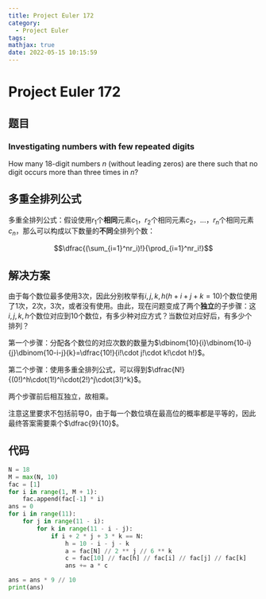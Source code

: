 ```yaml
---
title: Project Euler 172
category:
  - Project Euler
tags:
mathjax: true
date: 2022-05-15 10:15:59
---
```


<escape><!-- more --></escape>

# Project Euler 172

## 题目

### Investigating numbers with few repeated digits

How many $18$-digit numbers $n$ (without leading zeros) are there such that no digit occurs more than three times in $n$?

## 多重全排列公式

多重全排列公式：假设使用$r_1$个**相同**元素$c_1$，$r_2$个相同元素$c_2$，$\dots$，$r_n$个相同元素$c_n$，那么可以构成以下数量的**不同**全排列个数：

$$\dfrac{(\sum_{i=1}^nr_i)!}{\prod_{i=1}^nr_i!}$$

## 解决方案

由于每个数位最多使用$3$次，因此分别枚举有$i,j,k,h(h+i+j+k=10)$个数位使用了$1$次，$2$次，$3$次，或者没有使用。由此，现在问题变成了两个**独立**的子步骤：这$i,j,k,h$个数位对应到$10$个数位，有多少种对应方式？当数位对应好后，有多少个排列？

第一个步骤：分配各个数位的对应次数的数量为$\dbinom{10}{i}\dbinom{10-i}{j}\dbinom{10-i-j}{k}=\dfrac{10!}{i!\cdot j!\cdot k!\cdot h!}$。

第二个步骤：使用多重全排列公式，可以得到$\dfrac{N!}{(0!)^h\cdot(1!)^i\cdot(2!)^j\cdot(3!)^k}$。

两个步骤前后相互独立，故相乘。

注意这里要求不包括前导$0$，由于每一个数位填在最高位的概率都是平等的，因此最终答案需要乘个$\dfrac{9}{10}$。

## 代码

```py
N = 18
M = max(N, 10)
fac = [1]
for i in range(1, M + 1):
    fac.append(fac[-1] * i)
ans = 0
for i in range(11):
    for j in range(11 - i):
        for k in range(11 - i - j):
            if i + 2 * j + 3 * k == N:
                h = 10 - i - j - k
                a = fac[N] // 2 ** j // 6 ** k
                c = fac[10] // fac[h] // fac[i] // fac[j] // fac[k]
                ans += a * c

ans = ans * 9 // 10
print(ans)
```
